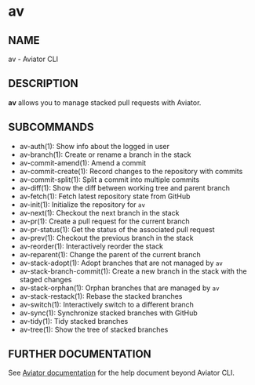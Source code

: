 # av

## NAME

av - Aviator CLI

## DESCRIPTION

**av** allows you to manage stacked pull requests with Aviator.

## SUBCOMMANDS

- av-auth(1): Show info about the logged in user
- av-branch(1): Create or rename a branch in the stack
- av-commit-amend(1): Amend a commit
- av-commit-create(1): Record changes to the repository with commits
- av-commit-split(1): Split a commit into multiple commits
- av-diff(1): Show the diff between working tree and parent branch
- av-fetch(1): Fetch latest repository state from GitHub
- av-init(1): Initialize the repository for `av`
- av-next(1): Checkout the next branch in the stack
- av-pr(1): Create a pull request for the current branch
- av-pr-status(1): Get the status of the associated pull request
- av-prev(1): Checkout the previous branch in the stack
- av-reorder(1): Interactively reorder the stack
- av-reparent(1): Change the parent of the current branch
- av-stack-adopt(1): Adopt branches that are not managed by `av`
- av-stack-branch-commit(1): Create a new branch in the stack with the staged changes
- av-stack-orphan(1): Orphan branches that are managed by `av`
- av-stack-restack(1): Rebase the stacked branches
- av-switch(1): Interactively switch to a different branch
- av-sync(1): Synchronize stacked branches with GitHub
- av-tidy(1): Tidy stacked branches
- av-tree(1): Show the tree of stacked branches

## FURTHER DOCUMENTATION

See [Aviator documentation](https://docs.aviator.co) for the help document
beyond Aviator CLI.
